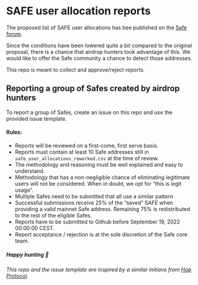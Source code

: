 # SAFE user allocation reports

The proposed list of SAFE user allocations has bee published on the [Safe forum](https://forum.gnosis-safe.io/t/new-proposal-reworked-safe-distribution-for-users/594).

Since the conditions have been lowered quite a bit compared to the original proposal, there is a chance that airdrop hunters took advantage of this. We would like to offer the Safe community a chance to detect those addresses. 

This repo is meant to collect and approve/reject reports.


## Reporting a group of Safes created by airdrop hunters

To report a group of Safes, create an issue on this repo and use the provided issue template.

#### Rules:
* Reports will be reviewed on a first-come, first serve basis.
* Reports must contain at least 10 Safe addresses still in `safe_user_allocations_reworked.csv` at the time of review.
* The methodology and reasoning must be well explained and easy to understand. 
* Methodology that has a non-negligible chance of eliminating legitimate users will not be considered. When in doubt, we opt for “this is legit usage”.
* Multiple Safes need to be submitted that all use a similar pattern
* Successful submissions receive 25% of the “saved” SAFE when providing a valid mainnet Safe address. Remaining 75% is redistributed to the rest of the eligible Safes.
* Reports have to be submitted to Github before September 19, 2022 00:00:00 CEST.
* Report acceptance / rejection is at the sole discretion of the Safe core team.


##### Happy hunting 🏹

_This repo and the issue template are inspired by a similar initiave from [Hop Protocol](https://github.com/hop-protocol/hop-airdrop)._
